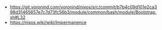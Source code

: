 - https://git.voronind.com/voronind/nixos/src/commit/b7b4c09d101e2ca398d31465657e7c7d73fc56b3/module/common/bash/module/Bootstrap.sh#L32
- https://nixos.wiki/wiki/Impermanence
